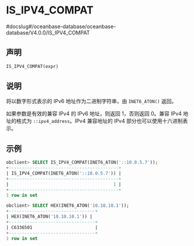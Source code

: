 IS_IPV4_COMPAT 
===================================
#docslug#/oceanbase-database/oceanbase-database/V4.0.0/IS_IPV4_COMPAT


声明 
-----------------------

```sql
IS_IPV4_COMPAT(expr)
```



说明 
-----------------------

将以数字形式表示的 IPv6 地址作为二进制字符串，由 `INET6_ATON()` 返回。 

如果参数是有效的兼容 IPv4 的 IPv6 地址，则返回 1，否则返回 0。兼容 IPv4 地址的格式为 `::ipv4_address`。IPv4 兼容地址的 IPv4 部分也可以使用十六进制表示。

示例 
-----------------------

```sql
obclient> SELECT IS_IPV4_COMPAT(INET6_ATON('::10.0.5.7'));
+------------------------------------------+
| IS_IPV4_COMPAT(INET6_ATON('::10.0.5.7')) |
+------------------------------------------+
|                                        1 |
+------------------------------------------+
1 row in set

obclient> SELECT HEX(INET6_ATON('10.10.10.1'));
+---------------------------------+
| HEX(INET6_ATON('10.10.10.1')) |
+---------------------------------+
| C6336501                        |
+---------------------------------+
1 row in set
```


